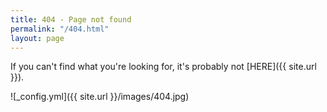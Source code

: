 ```yaml
---
title: 404 - Page not found
permalink: "/404.html"
layout: page
---
```


If you can't find what you're looking for, it's probably not \[HERE\]({{ site.url }}).

!\[_config.yml\]({{ site.url }}/images/404.jpg)